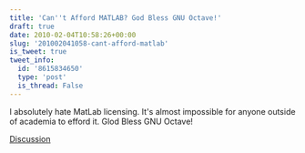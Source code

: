 ```yaml
---
title: 'Can''t Afford MATLAB? God Bless GNU Octave!'
draft: true
date: 2010-02-04T10:58:26+00:00
slug: '201002041058-cant-afford-matlab'
is_tweet: true
tweet_info:
  id: '8615834650'
  type: 'post'
  is_thread: False
---
```




I absolutely hate MatLab licensing. It's almost impossible for anyone outside of academia to efford it. Glod Bless GNU Octave!

[Discussion](https://x.com/sytelus/status/8615834650)

